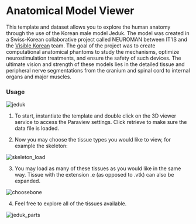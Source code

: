 # Anatomical Model Viewer

This template and dataset allows you to explore the human anatomy through the use of the Korean male model Jeduk. The model was created in a Swiss-Korean collaborative project called NEUROMAN between IT’IS and the [Visible Korean](http://vkh3.kisti.re.kr/?q=node/24) team. The goal of the project was to create computational anatomical phantoms to study the mechanisms, optimize neurostimulation treatments, and ensure the safety of such devices. The ultimate vision and strength of these models lies in the detailed tissue and peripheral nerve segmentations from the cranium and spinal cord to internal organs and major muscles.

### Usage

![jeduk](https://user-images.githubusercontent.com/32800795/61585203-bee92b80-ab56-11e9-930c-c47e7cd8f91e.JPG ':size=200%')

1. To start, instantiate the template and double click on the 3D viewer service to access the Paraview settings. Click retrieve to make sure the data file is loaded.

2. Now you may choose the tissue types you would like to view, for example the skeleton:

![skeleton_load](https://user-images.githubusercontent.com/32800795/61585204-bee92b80-ab56-11e9-8361-ef165c1aaca1.gif)

3. You may load as many of these tissues as you would like in the same way. Tissue with the extension .e (as opposed to .vtk) can also be expanded.

![choosebone](https://user-images.githubusercontent.com/32800795/61585205-bee92b80-ab56-11e9-86eb-9e462d15757b.gif)

4. Feel free to explore all of the tissues available.

![jeduk_parts](https://user-images.githubusercontent.com/32800795/61585206-bee92b80-ab56-11e9-929b-1b143b106701.JPG ':size=200%')
